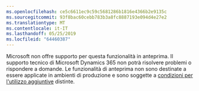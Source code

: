 ```yaml
---
ms.openlocfilehash: ce5c6611ec9c59c5681286b1816e4366b2e9135c
ms.sourcegitcommit: 93f8bac60cebb783b3a8fc8887193e094d4e27e2
ms.translationtype: MT
ms.contentlocale: it-IT
ms.lasthandoff: 05/25/2019
ms.locfileid: "64460387"
---
```

Microsoft non offre supporto per questa funzionalità in anteprima. Il supporto tecnico di Microsoft Dynamics 365 non potrà risolvere problemi o rispondere a domande. Le funzionalità di anteprima non sono destinate a essere applicate in ambienti di produzione e sono soggette a [condizioni per l'utilizzo aggiuntive](http://go.microsoft.com/fwlink/p/?LinkId=511446) distinte.